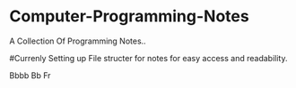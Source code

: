# Computer-Programming-Notes
A Collection Of Programming Notes..

#Currenly Setting up File structer for notes for easy access and readability.

Bbbb 
Bb
Fr
